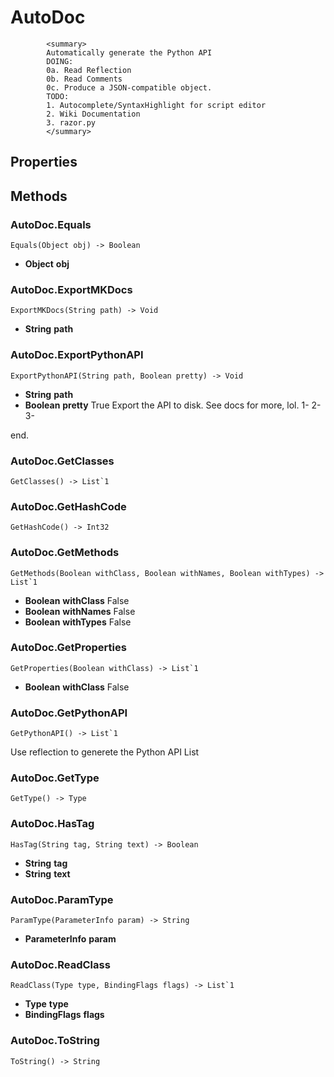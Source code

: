 # AutoDoc  
            <summary>
            Automatically generate the Python API
            DOING:
            0a. Read Reflection
            0b. Read Comments 
            0c. Produce a JSON-compatible object.
            TODO:
            1. Autocomplete/SyntaxHighlight for script editor
            2. Wiki Documentation
            3. razor.py 
            </summary>
          

## Properties  
 
## Methods  
### AutoDoc.Equals
```
Equals(Object obj) -> Boolean
```
- __Object__ **obj**
### AutoDoc.ExportMKDocs
```
ExportMKDocs(String path) -> Void
```
- __String__ **path**
### AutoDoc.ExportPythonAPI
```
ExportPythonAPI(String path, Boolean pretty) -> Void
```
- __String__ **path** 
- __Boolean__ **pretty** True
Export the API to disk. 
See docs for more, lol.
    1-
    2-
    3-

end.
### AutoDoc.GetClasses
```
GetClasses() -> List`1
```
### AutoDoc.GetHashCode
```
GetHashCode() -> Int32
```
### AutoDoc.GetMethods
```
GetMethods(Boolean withClass, Boolean withNames, Boolean withTypes) -> List`1
```
- __Boolean__ **withClass** False
- __Boolean__ **withNames** False
- __Boolean__ **withTypes** False
### AutoDoc.GetProperties
```
GetProperties(Boolean withClass) -> List`1
```
- __Boolean__ **withClass** False
### AutoDoc.GetPythonAPI
```
GetPythonAPI() -> List`1
```
Use reflection to generete the Python API List
### AutoDoc.GetType
```
GetType() -> Type
```
### AutoDoc.HasTag
```
HasTag(String tag, String text) -> Boolean
```
- __String__ **tag** 
- __String__ **text**
### AutoDoc.ParamType
```
ParamType(ParameterInfo param) -> String
```
- __ParameterInfo__ **param**
### AutoDoc.ReadClass
```
ReadClass(Type type, BindingFlags flags) -> List`1
```
- __Type__ **type** 
- __BindingFlags__ **flags**
### AutoDoc.ToString
```
ToString() -> String
```
